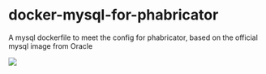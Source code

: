 # docker-mysql-for-phabricator
A mysql dockerfile to meet the config for phabricator, based on the official mysql image from Oracle

[![](https://images.microbadger.com/badges/image/zxteloiv/docker-mysql-for-phabricator.svg)](https://microbadger.com/images/zxteloiv/docker-mysql-for-phabricator "Get your own image badge on microbadger.com")

